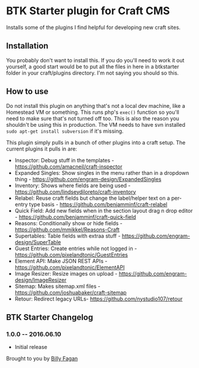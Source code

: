 # BTK Starter plugin for Craft CMS

Installs some of the plugins I find helpful for developing new craft sites.

## Installation

You probably don't want to install this. If you do you'll need to work it out yourself, a good start would be to put all the files in here in a btkstarter folder in your craft/plugins directory. I'm not saying you should so this.

## How to use

Do not install this plugin on anything that's not a local dev machine, like a Homestead VM or something. 
This runs php's `exec()` function so you'll need to make sure that's not turned off too. This is also the reason you shouldn't be using this in production. 
The VM needs to have svn installed `sudo apt-get install subversion` if it's missing.

This plugin simply pulls in a bunch of other plugins into a craft setup. The current plugins it pulls in are:

* Inspector: Debug stuff in the templates - https://github.com/amacneil/craft-inspector
* Expanded Singles: Show singles in the menu rather than in a dropdown thing - https://github.com/engram-design/ExpandedSingles
* Inventory: Shows where fields are being used - https://github.com/lindseydiloreto/craft-inventory
* Relabel: Reuse craft fields but change the label/helper text on a per-entry type basis - https://github.com/benjamminf/craft-relabel
* Quick Field: Add new fields when in the section layout drag n drop editor - https://github.com/benjamminf/craft-quick-field
* Reasons: Conditionally show or hide fields - https://github.com/mmikkel/Reasons-Craft
* Supertables: Table fields with extraa stuff - https://github.com/engram-design/SuperTable
* Guest Entries: Create entries while not logged in - https://github.com/pixelandtonic/GuestEntries
* Element API: Make JSON REST APIs - https://github.com/pixelandtonic/ElementAPI
* Image Resizer: Resize images on upload - https://github.com/engram-design/ImageResizer
* Sitemap: Makes sitemap.xml files - https://github.com/joshuabaker/craft-sitemap
* Retour: Redirect legacy URLs- https://github.com/nystudio107/retour


## BTK Starter Changelog

### 1.0.0 -- 2016.06.10

* Initial release

Brought to you by [Billy Fagan](http://billyfagan.co.uk)